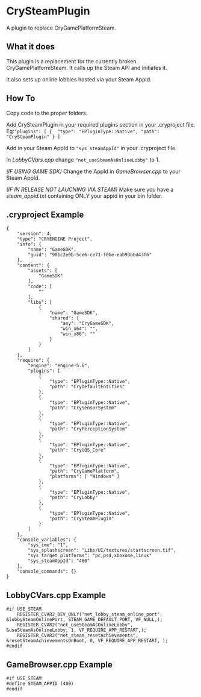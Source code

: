 # CrySteamPlugin
A plugin to replace CryGamePlatformSteam.
## What it does
This plugin is a replacement for the currently broken CryGamePlatformSteam. It calls up the Steam API and initiates it.

It also sets up online lobbies hosted via your Steam AppId.
## How To
Copy code to the proper folders.

Add CrySteamPlugin in your required plugins section in your .cryproject file.
Eg:```"plugins": [
               { 
                "type": "EPluginType::Native",
                "path": "CrySteamPlugin"
                }
            ]```

Add in your Steam AppId to ```"sys_steamAppId"``` in your .cryproject file.

In *LobbyCVars.cpp* change ```"net_useSteamAsOnlineLobby"``` to 1.

*(IF USING GAME SDK)*
Change the AppId in *GameBrowser.cpp* to your Steam AppId.

*(IF IN RELEASE NOT LAUCNING VIA STEAM)*
Make sure you have a *steam_appid.txt* containing ONLY your appid in your bin folder.




## .cryproject Example
```
{
    "version": 4,
    "type": "CRYENGINE Project",
    "info": {
        "name": "GameSDK",
        "guid": "981c2e0b-5ce6-ce71-f0be-eab93bbd43f6"
    },
    "content": {
        "assets": [
            "GameSDK"
        ],
        "code": [
            ""
        ],
        "libs": [
            {
                "name": "GameSDK",
                "shared": {
                    "any": "CryGameSDK",
                    "win_x64": "",
                    "win_x86": ""
                }
            }
        ]
    },
    "require": {
        "engine": "engine-5.6",
        "plugins": [
            {
                "type": "EPluginType::Native",
                "path": "CryDefaultEntities"
            },
            {
                "type": "EPluginType::Native",
                "path": "CrySensorSystem"
            },
            {
                "type": "EPluginType::Native",
                "path": "CryPerceptionSystem"
            },
            {
                "type": "EPluginType::Native",
                "path": "CryUQS_Core"
            },
            {
                "type": "EPluginType::Native",
                "path": "CryGamePlatform",
                "platforms": [ "Windows" ]
            },
            {
                "type": "EPluginType::Native",
                "path": "CryLobby"
            },
            {
                "type": "EPluginType::Native",
                "path": "CrySteamPlugin"
            }
        ]
    },
    "console_variables": {
        "sys_ime": "1",
        "sys_splashscreen": "Libs/UI/textures/startscreen.tif",
        "sys_target_platforms": "pc,ps4,xboxone,linux"
        "sys_steamAppId": "480"
    },
    "console_commands": {}
}
```
## LobbyCVars.cpp Example
```
#if USE_STEAM
	REGISTER_CVAR2_DEV_ONLY("net_lobby_steam_online_port", &lobbySteamOnlinePort, STEAM_GAME_DEFAULT_PORT, VF_NULL,);
	REGISTER_CVAR2("net_useSteamAsOnlineLobby", &useSteamAsOnlineLobby, 1, VF_REQUIRE_APP_RESTART,);
	REGISTER_CVAR2("net_steam_resetAchievements", &resetSteamAchievementsOnBoot, 0, VF_REQUIRE_APP_RESTART, );
#endif 
```

## GameBrowser.cpp Example
```
#if USE_STEAM
#define STEAM_APPID (480)
#endif
```
